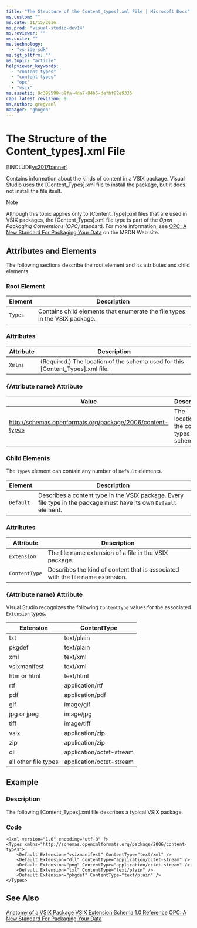 ```yaml
---
title: "The Structure of the Content_types].xml File | Microsoft Docs"
ms.custom: ""
ms.date: 11/15/2016
ms.prod: "visual-studio-dev14"
ms.reviewer: ""
ms.suite: ""
ms.technology:
  - "vs-ide-sdk"
ms.tgt_pltfrm: ""
ms.topic: "article"
helpviewer_keywords:
  - "content_types"
  - "content types"
  - "opc"
  - "vsix"
ms.assetid: 9c399598-b9fa-4da7-84b5-defbf82e9335
caps.latest.revision: 9
ms.author: gregvanl
manager: "ghogen"
---
```

# The Structure of the Content_types].xml File
[!INCLUDE[vs2017banner](../includes/vs2017banner.md)]

Contains information about the kinds of content in a VSIX package. Visual Studio uses the [Content_Types].xml file to install the package, but it does not install the file itself.

> [!NOTE]
>  Although this topic applies only to [Content_Type].xml files that are used in VSIX packages, the [Content_Types].xml file type is part of the *Open Packaging Conventions (OPC)* standard. For more information, see [OPC: A New Standard For Packaging Your Data](http://go.microsoft.com/fwlink/?LinkID=148207) on the MSDN Web site.

## Attributes and Elements
 The following sections describe the root element and its attributes and child elements.

### Root Element

|Element|Description|
|-------------|-----------------|
|`Types`|Contains child elements that enumerate the file types in the VSIX package.|

### Attributes

|Attribute|Description|
|---------------|-----------------|
|`Xmlns`|(Required.) The location of the schema used for this [Content_Types].xml file.|

### {Attribute name} Attribute

|                           Value                           |                Description                |
|-----------------------------------------------------------|-------------------------------------------|
| http://schemas.openformats.org/package/2006/content-types | The location of the content types schema. |

### Child Elements
 The `Types` element can contain any number of `Default` elements.

|Element|Description|
|-------------|-----------------|
|`Default`|Describes a content type in the VSIX package. Every file type in the package must have its own `Default` element.|

### Attributes

|Attribute|Description|
|---------------|-----------------|
|`Extension`|The file name extension of a file in the VSIX package.|
|`ContentType`|Describes the kind of content that is associated with the file name extension.|

### {Attribute name} Attribute
 Visual Studio recognizes the following `ContentType` values for the associated `Extension` types.

|Extension|ContentType|
|---------------|-----------------|
|txt|text/plain|
|pkgdef|text/plain|
|xml|text/xml|
|vsixmanifest|text/xml|
|htm or html|text/html|
|rtf|application/rtf|
|pdf|application/pdf|
|gif|image/gif|
|jpg or jpeg|image/jpg|
|tiff|image/tiff|
|vsix|application/zip|
|zip|application/zip|
|dll|application/octet-stream|
|all other file types|application/octet-stream|

## Example

### Description
 The following [Content_Types].xml file describes a typical VSIX package.

### Code

```
<?xml version="1.0" encoding="utf-8" ?>
<Types xmlns="http://schemas.openxmlformats.org/package/2006/content-types">
    <Default Extension="vsixmanifest" ContentType="text/xml" />
    <Default Extension="dll" ContentType="application/octet-stream" />
    <Default Extension="png" ContentType="application/octet-stream" />
    <Default Extension="txt" ContentType="text/plain" />
    <Default Extension="pkgdef" ContentType="text/plain" />
</Types>
```

## See Also
 [Anatomy of a VSIX Package](../extensibility/anatomy-of-a-vsix-package.md)
 [VSIX Extension Schema 1.0 Reference](http://msdn.microsoft.com/76e410ec-b1fb-4652-ac98-4a4c52e09a2b)
 [OPC: A New Standard For Packaging Your Data](http://go.microsoft.com/fwlink/?LinkID=148207)

